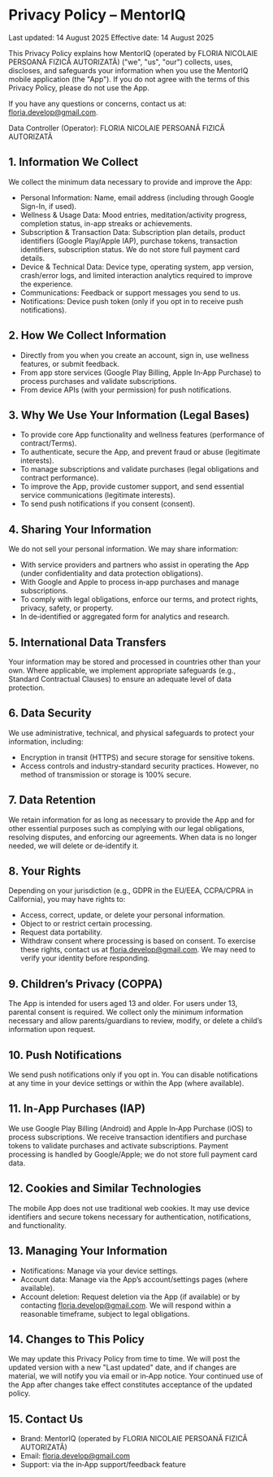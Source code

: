 # Privacy Policy – MentorIQ

Last updated: 14 August 2025
Effective date: 14 August 2025

This Privacy Policy explains how MentorIQ (operated by FLORIA NICOLAIE PERSOANĂ FIZICĂ AUTORIZATĂ) ("we", "us", "our") collects, uses, discloses, and safeguards your information when you use the MentorIQ mobile application (the "App"). If you do not agree with the terms of this Privacy Policy, please do not use the App.

If you have any questions or concerns, contact us at: floria.develop@gmail.com.

Data Controller (Operator): FLORIA NICOLAIE PERSOANĂ FIZICĂ AUTORIZATĂ

## 1. Information We Collect
We collect the minimum data necessary to provide and improve the App:

- Personal Information: Name, email address (including through Google Sign-In, if used).
- Wellness & Usage Data: Mood entries, meditation/activity progress, completion status, in-app streaks or achievements.
- Subscription & Transaction Data: Subscription plan details, product identifiers (Google Play/Apple IAP), purchase tokens, transaction identifiers, subscription status. We do not store full payment card details.
- Device & Technical Data: Device type, operating system, app version, crash/error logs, and limited interaction analytics required to improve the experience.
- Communications: Feedback or support messages you send to us.
- Notifications: Device push token (only if you opt in to receive push notifications).

## 2. How We Collect Information
- Directly from you when you create an account, sign in, use wellness features, or submit feedback.
- From app store services (Google Play Billing, Apple In‑App Purchase) to process purchases and validate subscriptions.
- From device APIs (with your permission) for push notifications.

## 3. Why We Use Your Information (Legal Bases)
- To provide core App functionality and wellness features (performance of contract/Terms).
- To authenticate, secure the App, and prevent fraud or abuse (legitimate interests).
- To manage subscriptions and validate purchases (legal obligations and contract performance).
- To improve the App, provide customer support, and send essential service communications (legitimate interests).
- To send push notifications if you consent (consent).

## 4. Sharing Your Information
We do not sell your personal information. We may share information:
- With service providers and partners who assist in operating the App (under confidentiality and data protection obligations).
- With Google and Apple to process in‑app purchases and manage subscriptions.
- To comply with legal obligations, enforce our terms, and protect rights, privacy, safety, or property.
- In de‑identified or aggregated form for analytics and research.

## 5. International Data Transfers
Your information may be stored and processed in countries other than your own. Where applicable, we implement appropriate safeguards (e.g., Standard Contractual Clauses) to ensure an adequate level of data protection.

## 6. Data Security
We use administrative, technical, and physical safeguards to protect your information, including:
- Encryption in transit (HTTPS) and secure storage for sensitive tokens.
- Access controls and industry‑standard security practices.
However, no method of transmission or storage is 100% secure.

## 7. Data Retention
We retain information for as long as necessary to provide the App and for other essential purposes such as complying with our legal obligations, resolving disputes, and enforcing our agreements. When data is no longer needed, we will delete or de‑identify it.

## 8. Your Rights
Depending on your jurisdiction (e.g., GDPR in the EU/EEA, CCPA/CPRA in California), you may have rights to:
- Access, correct, update, or delete your personal information.
- Object to or restrict certain processing.
- Request data portability.
- Withdraw consent where processing is based on consent.
To exercise these rights, contact us at floria.develop@gmail.com. We may need to verify your identity before responding.

## 9. Children’s Privacy (COPPA)
The App is intended for users aged 13 and older. For users under 13, parental consent is required. We collect only the minimum information necessary and allow parents/guardians to review, modify, or delete a child’s information upon request.

## 10. Push Notifications
We send push notifications only if you opt in. You can disable notifications at any time in your device settings or within the App (where available).

## 11. In‑App Purchases (IAP)
We use Google Play Billing (Android) and Apple In‑App Purchase (iOS) to process subscriptions. We receive transaction identifiers and purchase tokens to validate purchases and activate subscriptions. Payment processing is handled by Google/Apple; we do not store full payment card data.

## 12. Cookies and Similar Technologies
The mobile App does not use traditional web cookies. It may use device identifiers and secure tokens necessary for authentication, notifications, and functionality.

## 13. Managing Your Information
- Notifications: Manage via your device settings.
- Account data: Manage via the App’s account/settings pages (where available).
- Account deletion: Request deletion via the App (if available) or by contacting floria.develop@gmail.com. We will respond within a reasonable timeframe, subject to legal obligations.

## 14. Changes to This Policy
We may update this Privacy Policy from time to time. We will post the updated version with a new "Last updated" date, and if changes are material, we will notify you via email or in‑App notice. Your continued use of the App after changes take effect constitutes acceptance of the updated policy.

## 15. Contact Us
- Brand: MentorIQ (operated by FLORIA NICOLAIE PERSOANĂ FIZICĂ AUTORIZATĂ)
- Email: floria.develop@gmail.com
- Support: via the in‑App support/feedback feature
